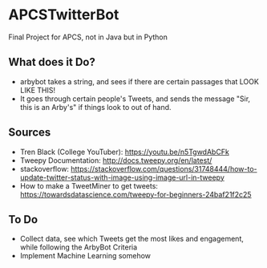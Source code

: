 # APCSTwitterBot
Final Project for APCS, not in Java but in Python

## What does it Do?
* arbybot takes a string, and sees if there are certain passages that LOOK LIKE THIS!
* It goes through certain people's Tweets, and sends the message "Sir, this is an Arby's" if  things look to out of hand.
## Sources 
* Tren Black (College YouTuber): https://youtu.be/n5TgwdAbCFk
* Tweepy Documentation: http://docs.tweepy.org/en/latest/
* stackoverflow: https://stackoverflow.com/questions/31748444/how-to-update-twitter-status-with-image-using-image-url-in-tweepy
* How to make a TweetMiner to get tweets: https://towardsdatascience.com/tweepy-for-beginners-24baf21f2c25

## To Do
* Collect data, see which Tweets get the most likes and engagement, while following the ArbyBot Criteria
* Implement Machine Learning somehow

